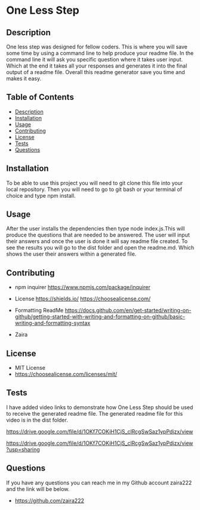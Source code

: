 # One Less Step 

## Description
One less step was designed for fellow coders. This is where you will save some time by using a command line to help produce your readme file. In the command line it will ask you specific question where it takes user input. Which at the end it takes all your responses and generates it into the final output of a readme file. Overall this readme generator save you time and makes it easy.

## Table of Contents
* [Description](#description)
* [Installation](#installation)
* [Usage](#usage)
* [Contributing](#contributing)
* [License](#license)
* [Tests](#tests)
* [Questions](#questions)

## Installation
To be able to use this project you will need to git clone this file into your local repository. Then you will need to go to git bash or your terminal of choice and type npm install.

## Usage
After the user installs the dependencies then type node index.js.This will produce the questions that are needed to be answered. The user will input their answers and once the user is done it will say readme file created. To see the results you will go to the dist folder and open the readme.md. Which shows the user their answers within a generated file.


## Contributing
* npm inquirer
https://www.npmjs.com/package/inquirer

* License 
https://shields.io/
https://choosealicense.com/

* Formatting ReadMe
https://docs.github.com/en/get-started/writing-on-github/getting-started-with-writing-and-formatting-on-github/basic-writing-and-formatting-syntax

* Zaira

## License
* MIT License
* https://choosealicense.com/licenses/mit/

## Tests
I have added video links to demonstrate how One Less Step should be used to 
receive the generated readme file. The generated readme file for this video is in 
the dist folder.

https://drive.google.com/file/d/1OKf7COKiH1CjS_clRcgSwSaz1ypPdjzx/view

https://drive.google.com/file/d/1OKf7COKiH1CjS_clRcgSwSaz1ypPdjzx/view?usp=sharing

## Questions
If you have any questions you can reach me in my Github account zaira222 and the link will be below.
* https://github.com/zaira222
